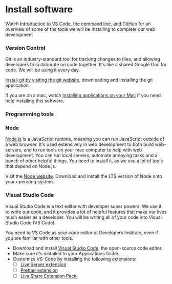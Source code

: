# Install software

Watch [Introduction to VS Code, the command line, and GitHub](https://www.loom.com/share/9c662808140e4b8893f7e0424847f6b1) for an overview of some of the tools we will be installing to complete our web development

### Version Control

Git is an industry-standard tool for tracking changes to files, and allowing developers to collaborate on code together. It's like a shared Google Doc for code. We will be using it every day.

[Install git by visiting the git website](https://git-scm.com/downloads), downloading and installing the git application. 

If you are on a mac, watch [Installing applications on your Mac](https://www.loom.com/share/1325f420d7aa4871ac5fba2e721b4422?from_recorder=1) if you need help installing this software.

### Programming tools

### Node

[Node.js](https://nodejs.org/en/) is a JavaScript runtime, meaning you can run JavaScript outside of a web browser. It's used extensively in web development to both build web-servers, and to run tools on your mac computer to help with web development. You can run local servers, automate annoying tasks and a bunch of other helpful things. You need to install it, as we use a lot of tools that depend on Node.js.

Visit the [Node website](https://nodejs.org/en/). Download and install the LTS version of Node onto your operating system.

### Visual Studio Code

Visual Studio Code is a text editor with developer super powers. We use it to write our code, and it provides a lot of helpful features that make our lives much easier as a developer. You will be writing all of your code into Visual Studio Code (VS Code).

You need to VS Code as your code editor at Developers Institute, even if you are familiar with other tools.

- Download and install [Visual Studio Code](https://code.visualstudio.com/), the open-source code editor.
- Make sure it's installed to your Applications folder
- Customize VS-Code by installing the following extensions:
  - [ ] [Live Server extension](https://marketplace.visualstudio.com/items?itemName=ritwickdey.LiveServer)
  - [ ] [Prettier extension](https://marketplace.visualstudio.com/items?itemName=esbenp.prettier-vscode)
  - [ ] [Live Share Extension Pack](https://marketplace.visualstudio.com/items?itemName=MS-vsliveshare.vsliveshare-pack)
